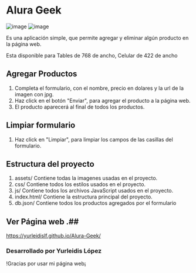 # Alura Geek #

![image](https://github.com/YurleidisLF/Alura-Geek/assets/158238015/5778cb0d-db60-4fda-b6ce-c7c97ca1eb19)
![image](https://github.com/YurleidisLF/Alura-Geek/assets/158238015/e89a66c4-60c5-4031-8897-abf9b2c922b2)






Es una aplicación simple, que permite agregar y eliminar algún producto en la página web.

Esta disponible para Tables de 768 de ancho, Celular de 422 de ancho

## Agregar Productos ##

1. Completa el formulario, con el nombre, precio en dolares y la url de la imagen con jpg.
2. Haz click en el botón "Enviar", para agregar el producto a la página web.
3. El producto aparecerá al final de todos los productos.

##  Limpiar formulario ## 

1. Haz click en "Limpiar", para limpiar los campos de las casillas del formulario.

## Estructura del proyecto ##

 1. assets/ Contiene todas la imagenes usadas en el proyecto.
 2. css/ Contiene todos los estilos usados en el proyecto.
 3. js/ Contiene todos los archivos JavaScript usados en el proyecto.
 4. index.html/ Contiene la estructura principal del proyecto.
 5. db.json/ Contiene todos los productos agregados por el formulario

##  Ver Página web .## 
https://yurleidislf.github.io/Alura-Geek/


### Desarrollado por Yurleidis López ###

!Gracias por usar mi página web¡ 

